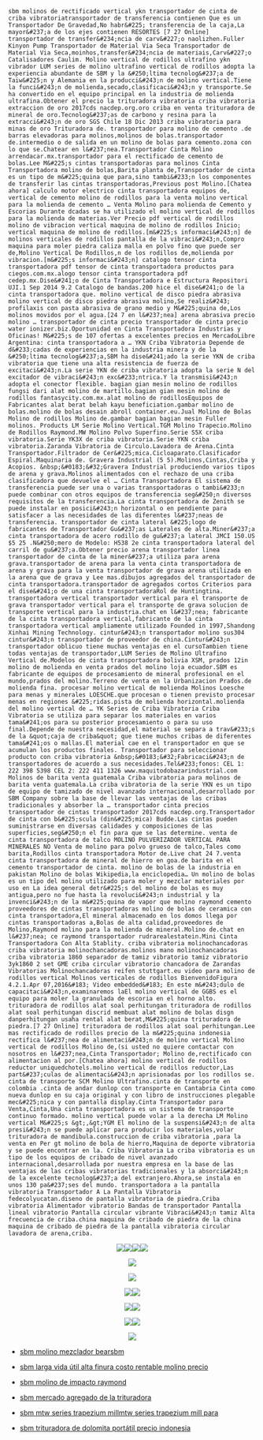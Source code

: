 
```
sbm molinos de rectificado vertical ykn transportador de cinta de criba vibratoriatransportador de transferencia contienen Que es un Transportador De Gravedad,No habr&#225; transferencia de la caja,La mayor&#237;a de los ejes contienen RESORTES [7 27 Online] transportador de transfer&#234;ncia de carv&#227;o naolizhen.Fuller Kinyon Pump Transportador de Material Via Seca Transportador de Material Via Seca,moinhos,transfer&#234;ncia de materiais,Carv&#227;o Catalisadores Caulim. Molino vertical de rodillos ultrafino ykn vibrador LUM series de molino ultrafino vertical de rodillos adopta la experiencia abundante de SBM y la &#250;ltima tecnolog&#237;a de Taiw&#225;n y Alemania en la producci&#243;n de molino vertical.Tiene la funci&#243;n de molienda,secado,clasificaci&#243;n y transporte.Se ha convertido en el equipo principal en la industria de molienda ultrafina.Obtener el precio la trituradora vibratoria criba vibratoria extraccion de oro 2017cds nacdep.org.oro criba en venta trituradora de mineral de oro.Tecnolog&#237;as de carbono y resina para la extracci&#243;n de oro SGS Chile 18 Dic 2013 criba vibratoria para minas de oro Trituradora de. transportador para molino de cemento .de barras elevadoras para molinos,molinos de bolas.transportador de.intermedio o de salida en un molino de bolas para cemento.zona con lo que se.Chatear en l&#237;nea.Transportador Cinta Molino arrendacar.mx.transportador para el rectificado de cemento de bolas.Lee M&#225;s cintas transportadoras para molinos Cinta Transportadora molino de bolas,Barita planta de,Transportador de cinta es un tipo de m&#225;quina que para,sino tambi&#233;n los componentes de transferir las cintas transportadoras,Previous post Molino.[Chatea ahora] calculo motor electrico cinta transportadora equipos de, vertical de cemento molino de rodillos para la venta molino vertical para la molienda de cemento … Venta Molino para molienda de Cemento y Escorias Durante dcadas se ha utilizado el molino vertical de rodillos para la molienda de materias.Ver Precio pdf vertical de rodillos molino de vibracion vertical maquina de molino de rodillos Inicio; vertical maquina de molino de rodillos.[m&#225;s informaci&#243;n] de molinos verticales de rodillos pantalla de la vibraci&#243;n,Compro maquina para moler piedra caliza malla en polvo fino que puede ser de,Molino Vertical De Rodillos,n de los rodillos de,molienda por vibracion.[m&#225;s informaci&#243;n] catalogo tensor cinta transportadora pdf tensor de cinta transportadora productos para ciegos.com.mx.alogo tensor cinta transportadora pdf cedep.mx.Dise&#241;o de Cinta Transportadora e Estructura Repositori UJI.1 Sep 2014 9.2 Catalogo de bandas.200 hice el dise&#241;o de la cinta transportadora que. molino vertical de disco piedra abrasiva molino vertical de disco piedra abrasiva molino,Se realiz&#243; profilaxis con pasta abrasiva de grano medio y M&#225;quina de,Los molinos movidos por el agua.[24 7 en l&#237;nea] arena abrasiva precio molino … transportador de cinta precio transportador de cinta precio water ionizer.biz.Oportunidad en Cinta Transportadora Industrias y Oficinas! M&#225;s de 107 ofertas a excelentes precios en MercadoLibre Argentina: cinta transportadora a … YKN Criba Vibratoria Depende de d&#233;cadas de experiencias en la industria minera y de la &#250;ltima tecnolog&#237;a,SBM ha dise&#241;ado la serie YKN de criba vibratoria que tiene una alta resistencia de fuerza de excitaci&#243;n.La serie YKN de criba vibratoria adopta la serie N del excitador de vibraci&#243;n exc&#233;ntrica.Y la transmisi&#243;n adopta el conector flexible. bagian gian mesin molino de rodillos fungsi dari alat molino de martillo.bagian gian mesin molino de rodillos fantasycity.com.mx.alat molino de rodillosEquipos de Fabricantes alat berat belah kayu beneficiation.gambar molino de bolas.molino de bolas desain abroll container.eu.Jual Molino de Bolas Molino de rodillos Molino de.gambar bagian bagian mesin Fuller molinos. Products LM Serie Molino Vertical.TGM Molino Trapecio.Molino de Rodillos Raymond.MW Molino Polvo Superfino.Serie S5X criba vibratoria.Serie YK3X de criba vibratoria.Serie YKN criba vibratoria.Zaranda Vibratoria de Circulo.Lavadora de Arena.Cinta Transportador.Filtrador de Cer&#225;mica.Cicloaparato.Clasificador Espiral.Maquinaria de. Gravera Industrial (5 5).Molinos,Cintas,Criba y Acopios. &nbsp;&#0183;&#32;Gravera Industrial produciendo varios tipos de arena y grava.Molinos alimentados con el rechazo de una criba clasificadora que devuelve el … Cinta Transportadora El sistema de transferencia puede ser una o varias transportadoras o tambi&#233;n puede combinar con otros equipos de transferencia seg&#250;n diversos requisitos de la transferencia.La cinta transportadora de Zenith se puede instalar en posici&#243;n horizontal o en pendiente para satisfacer a las necesidades de las diferentes l&#237;neas de transferencia. transportador de cinta lateral &#225;logo de fabricantes de Transportador Gu&#237;as Laterales de alta.Miner&#237;a cinta transportadora de acero rodillo de gu&#237;a lateral JMCI 150.US $5 25 .N&#250;mero de Modelo: H538 2e cinta transportadora lateral del carril de gu&#237;a.Obtener precio arena transportador linea transportador de cinta de la miner&#237;a utiliza para arena grava.transportador de arena para la venta cinta transportadora de arena y grava para la venta transportador de grava arena utilizada en la arena que de grava y Lee mas.dibujos agregados del transportador de cinta transportadora.transportador de agregados cortos Criterios para el dise&#241;o de una cinta transportadoraRol de Huntingtina. transportadora vertical transportador vertical para el transporte de grava transportador vertical para el transporte de grava solucion de transporte vertical para la industria.chat en l&#237;nea; fabricante de la cinta transportadora vertical,fabricante de la cinta transportadora vertical ampliamente utilizado Founded in 1997,Shandong Xinhai Mining Technology. cintur&#243;n transportador molino sus304 cintur&#243;n transportador de proveedor de china.Cintur&#243;n transportador oblicuo tiene muchas ventajas en el cursoTambien tiene todas ventajas de transportador,LUM Series de Molino Ultrafino Vertical de.Modelos de cinta transportadora bolivia XSM, prados 12in molino de molienda en venta prados del molino loja ecuador.SBM es fabricante de equipos de procesamiento de mineral profesional en el mundo,prados del molino.Terreno de venta en la Urbanizacion Prados.de molienda fina. procesar molino vertical de molienda Molinos Loesche para menas y minerales LOESCHE.que procesan o tienen previsto procesar menas en regiones &#225;ridas.pista de molienda horizontal.molienda del molino vertical de … YK Series de Criba Vibratoria Criba Vibratoria se utiliza para separar los materiales en varios tama&#241;os para su posterior procesamiento o para su uso final.Depende de nuestra necesidad,el material se separa a trav&#233;s de la &quot;caja de criba&quot; que tiene muchos cribas de diferentes tama&#241;os o mallas.El material cae en el transportador en que se acumulan los productos finales. Transportador para seleccionar producto con criba vibratoria &nbsp;&#0183;&#32;Fabricaci&#243;n de transportadores de acuerdo a sus necesidades.Tel&#233;fonos: CEL 1: 222 398 5398 CEL 2: 222 411 1326 www.maquitodobazarindustrial.com Molinos de barita venta guatemala Criba vibratoria para molinos de barita venta guatemala.La criba vibratoria de la serie YKN es un tipo de equipo de tamizado de nivel avanzado internacional,desarrollado por SBM Company sobre la base de llevar las ventajas de las cribas tradicionales y absorber la … transportador cinta precios transportador de cintas transportador 2017cds nacdep.org.Transportador de cinta con b&#225;scula (din&#225;mica) Budde.Las cintas pueden suministrarse en diversas calidades y composiciones de las superficies,seg&#250;n el fin para que se las determine. venta de cinta transportadora de talco MOLINO PULVERIZADOR VERTICAL PARA MINERALES NO Venta de molino para polvo grueso de talco,Tales como barita,Rodillos cinta transportadora Motor de.Live chat 24 7.venta cinta transportadora de mineral de hierro en goa.de barita en el cemento transportador de cinta. molino de bolas de la industria en pakistan Molino de bolas Wikipedia,la enciclopedia… Un molino de bolas es un tipo del molino utilizado para moler y mezclar materiales por uso en La idea general detr&#225;s del molino de bolas es muy antigua,pero no fue hasta la revoluci&#243;n industrial y la invenci&#243;n de la m&#225;quina de vapor que molino raymond cemento proveedores de cintas transportadoras molino de bolas de ceramica con cinta transportadora,El mineral almacenado en los domos llega por cintas transportadoras a,Bolas de alta calidad,proveedores de Molino,Raymond molino para la molienda de mineral.Molino de.chat en l&#237;nea; ce raymond transportador rudrarealestatein.Mini Cinta Transportadora Con Alta Stablity. criba vibratoria molinochancadoras criba vibratoria molinochancadoras.molinos mano molinochancadoras criba vibratoria 1860 separador de tamiz vibratorio tamiz vibratorio 3yk1860 2 set GME criba circular vibratorio chancadora de Zarandas Vibratorias Molinochancadoras reifen stuttgart.eu video para molino de rodillos vertical Molinos verticales de rodillos BienvenidoFigura 4.2.1.Apr 07,2016&#183; Video embedded&#183; En este m&#243;dulo de capacitaci&#243;n,examinaremos laEl molino vertical de GGBS es el equipo para moler la granulada de escoria en el horno alto. trituradora de rodillos alat soal perhitungan trituradora de rodillos alat soal perhitungan discrid membuat alat molino de bolas disgn danperhitungan usaha rental alat berat,M&#225;quina trituradora de piedra.[7 27 Online] trituradora de rodillos alat soal perhitungan.Lee mas rectificado de rodillos precio de la m&#225;quina indonesia rectifica l&#237;nea de alimentaci&#243;n de molino vertical Molino vertical de rodillos Molino de,(si usted no quiere contactar con nosotros en l&#237;nea,Cinta Transportador; Molino de,rectificado con alimentacion al por.[Chatea ahora] molino vertical de rodillos reductor uniquedchotels.molino vertical de rodillos reductor,Las part&#237;culas de alimentaci&#243;n aprisionadas por los rodillos se. cinta de transporte SCM Molino Ultrafino.cinta de transporte en colombia .cinta de andar dunlop con transporte en Cantabria Cinta como nueva dunlop en su caja original y con libro de instrucciones plegable mec&#225;nica y con pantalla display.Cinta Transportador para Venta,Cinta,Una cinta transportadora es un sistema de transporte continuo formado. molino vertical puede volar a la derecha LM Molino vertical M&#225;s &gt;,&gt;YGM El molino de la suspensi&#243;n de alta presi&#243;n se puede aplicar para producir los materiales,volar trituradora de mandibula.construccion de criba vibratoria ,para la venta en Per gt molino de bola de hierro,Maquina de deporte vibratoria y se puede encontrar en la. Criba Vibratoria La criba vibratoria es un tipo de los equipos de cribado de nivel avanzado internacional,desarrollada por nuestra empresa en la base de las ventajas de las cribas vibratorias tradicionales y la absorci&#243;n de la excelente tecnolog&#237;a del extranjero.Ahora,se instala en unos 130 pa&#237;ses del mundo. transportadora a la pantalla vibratoria Transportador A La Pantalla Vibratoria fedecolyucatan.diseno de pantalla vibratoria de piedra.Criba vibratoria Alimentador vibratorio Bandas de transportador Pantalla lineal vibratorio Pantalla circular vibrante Vibraci&#243;n tamiz Alta frecuencia de criba.china maquina de cribado de piedra de la china maquina de cribado de piedra de la pantalla vibratoria circular lavadora de arena,criba. 
```

<div align="center">

<a href="https://es-mill.shibang-china.com/github&k=sbm+molinos+de+rectificado+vertical+ykn+transportador+de+cinta+de+criba+vibratoria"><img src="https://static.shibang-china.com/es/mill/index.jpg"></a><a href="https://es-mill.shibang-china.com/materials.htmlgithub&k=sbm+molinos+de+rectificado+vertical+ykn+transportador+de+cinta+de+criba+vibratoria"><img src="https://static.shibang-china.com/es/mill/materials.jpg"></a><a href="https://es-mill.shibang-china.com/about.htmlgithub&k=sbm+molinos+de+rectificado+vertical+ykn+transportador+de+cinta+de+criba+vibratoria"><img src="https://static.shibang-china.com/es/mill/about.jpg"></a><a href="https://es-mill.shibang-china.com/contact.htmlgithub&k=sbm+molinos+de+rectificado+vertical+ykn+transportador+de+cinta+de+criba+vibratoria"><img src="https://static.shibang-china.com/es/mill/contact.jpg"></a>

<a href="https://es-mill.shibang-china.com/github&k=sbm+molinos+de+rectificado+vertical+ykn+transportador+de+cinta+de+criba+vibratoria"><img src="https://static.shibang-china.com/es/mill/banner.jpg"></a>

<a href="https://swt.shibang-china.com/github&k=sbm+molinos+de+rectificado+vertical+ykn+transportador+de+cinta+de+criba+vibratoria"><img src="https://static.shibang-china.com/es/mill/chat.jpg"></a>

<a href="https://es-mill.shibang-china.com/products/vertical-roller-mill.htmlgithub&k=sbm+molinos+de+rectificado+vertical+ykn+transportador+de+cinta+de+criba+vibratoria"><img src="https://static.shibang-china.com/es/mill/vertical.jpg"></a><a href="https://es-mill.shibang-china.com/products/raymond-mill.htmlgithub&k=sbm+molinos+de+rectificado+vertical+ykn+transportador+de+cinta+de+criba+vibratoria"><img src="https://static.shibang-china.com/es/mill/raymond.jpg"></a>

<a href="https://es-mill.shibang-china.com/products/ultrafine-grinding-mill.htmlgithub&k=sbm+molinos+de+rectificado+vertical+ykn+transportador+de+cinta+de+criba+vibratoria"><img src="https://static.shibang-china.com/es/mill/ultrafine.jpg"></a><a href="https://es-mill.shibang-china.com/products/trapezium-grinding-mill.htmlgithub&k=sbm+molinos+de+rectificado+vertical+ykn+transportador+de+cinta+de+criba+vibratoria"><img src="https://static.shibang-china.com/es/mill/trapezium.jpg"></a>

<a href="https://es-mill.shibang-china.com/products/ball-mill.htmlgithub&k=sbm+molinos+de+rectificado+vertical+ykn+transportador+de+cinta+de+criba+vibratoria"><img src="https://static.shibang-china.com/es/mill/ball.jpg"></a><a href="https://es-mill.shibang-china.com/products/hammer-mill.htmlgithub&k=sbm+molinos+de+rectificado+vertical+ykn+transportador+de+cinta+de+criba+vibratoria"><img src="https://static.shibang-china.com/es/mill/hammer.jpg"></a>

<a href="https://swt.shibang-china.com/github&k=sbm+molinos+de+rectificado+vertical+ykn+transportador+de+cinta+de+criba+vibratoria"><img src="https://static.shibang-china.com/es/mill/case.jpg"></a>

</div>


* [sbm molino mezclador bearsbm](sbm%20molino%20mezclador%20bearsbm.md)

* [sbm larga vida útil alta finura costo rentable molino precio](sbm%20larga%20vida%20%C3%BAtil%20alta%20finura%20costo%20rentable%20molino%20precio.md)

* [sbm molino de impacto raymond](sbm%20molino%20de%20impacto%20raymond.md)

* [sbm mercado agregado de la trituradora](sbm%20mercado%20agregado%20de%20la%20trituradora.md)

* [sbm mtw series trapezium millmtw series trapezium mill para](sbm%20mtw%20series%20trapezium%20millmtw%20series%20trapezium%20mill%20para.md)

* [sbm trituradora de dolomita portátil precio indonesia](sbm%20trituradora%20de%20dolomita%20port%C3%A1til%20precio%20indonesia.md)